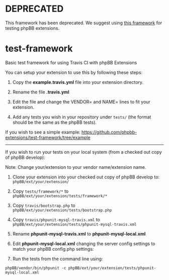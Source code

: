 DEPRECATED
==============
This framework has been deprecated. We suggest using [this framework](https://github.com/nickvergessen/phpbb-ext-acme-demo/wiki/How-to-test-your-extension-with-phpunit-and-TravisCI) for testing phpBB extensions.


test-framework
==============

Basic test framework for using Travis CI with phpBB Extensions

You can setup your extension to use this by following these steps:

1. Copy the **example.travis.yml** file into your extension directory.

2. Rename the file **.travis.yml**

3. Edit the file and change the VENDOR= and NAME= lines to fit your extension.

4. Add any tests you wish in your repository under `tests/` (the format should be the same as the phpBB tests).

If you wish to see a simple example: https://github.com/phpbb-extensions/test-framework/tree/example

* * *

If you wish to run your tests on your local system (from a checked out copy of phpBB develop):

Note: Change your/extension to your vendor name/extension name.

1. Clone your extension into your checked out copy of phpBB develop to:
`phpBB/ext/your/extension/`

2. Copy `tests/framework/*` to `phpBB/ext/your/extension/tests/framework/*`

3. Copy `travis/bootstrap.php` to `phpBB/ext/your/extension/tests/bootstrap.php`

4. Copy `travis/phpunit-mysql-travis.xml` to `phpBB/ext/your/extension/tests/phpunit-mysql-travis.xml`

5. Rename **phpunit-mysql-travis.xml** to **phpunit-mysql-local.xml**

5. Edit **phpunit-mysql-local.xml** changing the server config settings to match your phpBB config.php settings:

6. Run the tests from the command line using:

`phpBB/vendor/bin/phpunit -c phpBB/ext/your/extension/tests/phpunit-mysql-local.xml`
